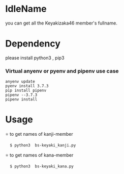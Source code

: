 # IdleName
  you can get all the Keyakizaka46 member's fullname.
# Dependency
  please install python3 , pip3

### Virtual anyenv or pyenv and pipenv use case
```
anyenv update
pyenv install 3.7.3
pip install pipenv
pipenv --3.7.3
pipenv install
```


# Usage
  ⭐️ to get names of kanji-member

      $ python3  bs-keyaki_kanji.py

  ⭐️ to get names of kana-member

      $ python3  bs-keyaki_kana.py

